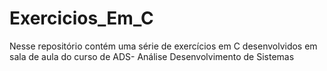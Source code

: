 # Exercicios_Em_C
Nesse repositório contém uma série de exercícios em C desenvolvidos em sala de aula do curso de ADS- Análise Desenvolvimento de Sistemas

